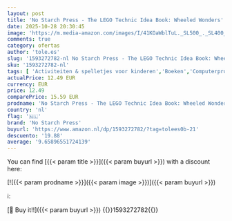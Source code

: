 ```yaml
---
layout: post
title: 'No Starch Press - The LEGO Technic Idea Book: Wheeled Wonders'
date: 2025-10-28 20:30:45
image: 'https://m.media-amazon.com/images/I/41KOaWblTuL._SL500_._SL400_.jpg'
comments: true
category: ofertas
author: 'tole.es'
slug: '1593272782-nl No Starch Press - The LEGO Technic Idea Book: Wheeled Wonders'
sku: '1593272782-nl'
tags: [ 'Activiteiten & spelletjes voor kinderen','Boeken','Computerprogrammeertalen','Computerprogrammering','Computers & internet','Engelstalige boeken','Featured Categories','Hobbys, kunstnijverheid & huis','Industriële, operationele & productiesystemen','Kinderboeken','Kinderboeken over geografie & cultuur','Kinderboeken over knutselen & hobbys','Kinderboeken over thuis','Kinderboeken over waar we wonen','Kunstnijverheid & hobby speelgoed & model','Kunstnijverheid & hobbys','Machinebouw','Microsoft-programmeren','Puzzels & spellen','Robotica','Softwaredesign, -tests & -engineering','Techniek','Techniek & transport','Werktuigbouwkunde','Zakelijke technologie','no starch press','🇳🇱', ]
actualPrice: 12.49 EUR
currency: EUR
price: 12.49
comparePrice: 15.59 EUR
prodname: 'No Starch Press - The LEGO Technic Idea Book: Wheeled Wonders'
country: 'nl'
flag: '🇳🇱'
brand: 'No Starch Press'
buyurl: 'https://www.amazon.nl/dp/1593272782/?tag=tolees0b-21'
descuento: '19.88'
average: '9.65896551724139'
---
```


You can find [{{< param title >}}]({{< param buyurl >}}) with a discount here:

[![{{< param prodname >}}]({{< param image >}})]({{< param buyurl >}})

ℹ️:


[🛒 Buy it!!]({{< param buyurl >}})
{{<world>}}1593272782{{</world>}}
